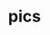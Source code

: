 ---
images:
- /images/1.jpg
- /images/2.jpg
- /images/3.jpg
- /images/4.jpg
- /images/5.jpg


title: pics
url: pics
hideTitle: true
hideExif: true
hideDate: true
---